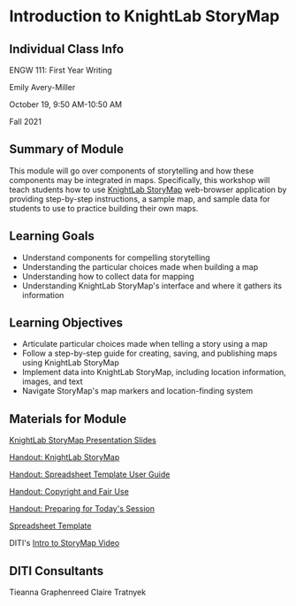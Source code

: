<h1> Introduction to KnightLab StoryMap </h1>

<h2> Individual Class Info </h2>

ENGW 111: First Year Writing

Emily Avery-Miller

October 19, 9:50 AM-10:50 AM

Fall 2021

<h2> Summary of Module </h2>

This module will go over components of storytelling and how these components may be integrated in maps. Specifically, this workshop will teach students how to use [KnightLab StoryMap](http://storymap.knightlab.com/) web-browser application by providing step-by-step instructions, a sample map, and sample data for students to use to practice building their own maps.

<h2> Learning Goals </h2>

* Understand components for compelling storytelling
* Understanding the particular choices made when building a map
* Understanding how to collect data for mapping
* Understanding KnightLab StoryMap's interface and where it gathers its information

<h2> Learning Objectives </h2>

* Articulate particular choices made when telling a story using a map
* Follow a step-by-step guide for creating, saving, and publishing maps using KnightLab StoryMap
* Implement data into KnightLab StoryMap, including location information, images, and text
* Navigate StoryMap's map markers and location-finding system

<h2> Materials for Module </h2>

[KnightLab StoryMap Presentation Slides](https://github.com/NULabNortheastern/digitalassignmentshowcase/blob/master/mapping/avery-miller-firstyearwriting-fall2021-storymap/Intro-to-StoryMap-Slides.pdf) 

[Handout: KnightLab StoryMap](https://github.com/NULabNortheastern/digitalassignmentshowcase/blob/master/mapping/avery-miller-firstyearwriting-fall2021-storymap/StoryMap%20Handout.pdf)

[Handout: Spreadsheet Template User Guide](https://github.com/NULabNortheastern/digitalassignmentshowcase/blob/master/mapping/avery-miller-firstyearwriting-fall2021-storymap/Handout_Storymap-Spreadsheet-Template.pdf)

[Handout: Copyright and Fair Use](https://github.com/NULabNortheastern/digitalassignmentshowcase/blob/master/mapping/avery-miller-firstyearwriting-fall2021-storymap/Copyright-fair-use-handout.pdf)

[Handout: Preparing for Today's Session](https://github.com/NULabNortheastern/digitalassignmentshowcase/blob/master/mapping/avery-miller-firstyearwriting-fall2021-storymap/Preparing%20for%20Today's%20DITI%20Session_%20ENGW%201111.pdf)

[Spreadsheet Template](https://docs.google.com/spreadsheets/d/1bGPGdqDG_N42nPODBgWL718iv-711S36IhmkfvL1wmo/edit#gid=0)

DITI's [Intro to StoryMap Video](https://youtu.be/X33ud7RYZFg)

<h2> DITI Consultants </h2>

Tieanna Graphenreed
Claire Tratnyek
